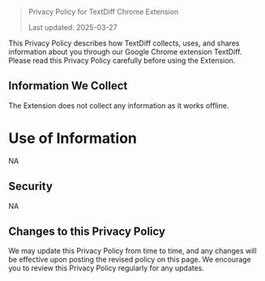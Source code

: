 > Privacy Policy for TextDiff Chrome Extension
>
> Last updated: 2025-03-27

This Privacy Policy describes how TextDiff collects, uses, and shares information about you through our Google Chrome extension TextDiff. 
Please read this Privacy Policy carefully before using the Extension.

## Information We Collect
The Extension does not collect any information as it works offline.

# Use of Information
NA

## Security
NA

## Changes to this Privacy Policy
We may update this Privacy Policy from time to time, and any changes will be effective upon posting the revised policy on this page. We encourage you to review this Privacy Policy regularly for any updates.

